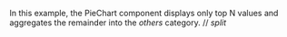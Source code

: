 In&nbsp;this example, the PieChart component displays only top&nbsp;N values and aggregates the remainder into the _others_ category.
// _split_